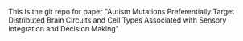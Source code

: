 This is the git repo for paper "Autism Mutations Preferentially Target Distributed Brain Circuits and Cell Types Associated with Sensory Integration and Decision Making" 
